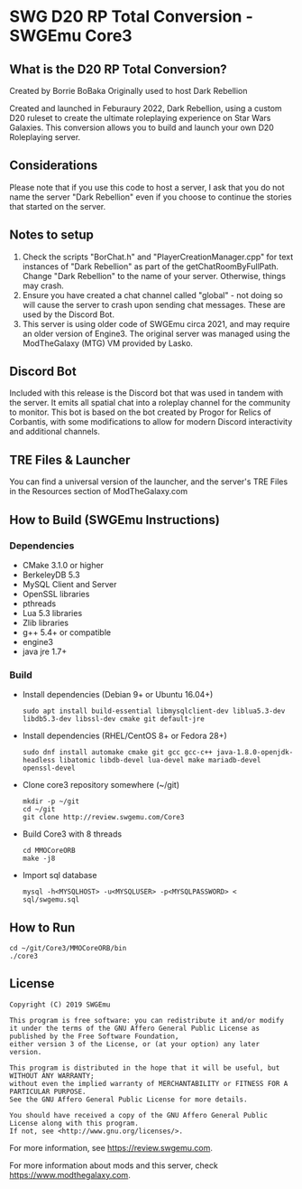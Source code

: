# SWG D20 RP Total Conversion - SWGEmu Core3

## What is the D20 RP Total Conversion?

Created by Borrie BoBaka
Originally used to host Dark Rebellion

Created and launched in Feburaury 2022, Dark Rebellion, using a custom D20 ruleset to create the ultimate roleplaying experience on Star Wars Galaxies. 
This conversion allows you to build and launch your own D20 Roleplaying server.

## Considerations
Please note that if you use this code to host a server, I ask that you do not name the server "Dark Rebellion" even if you choose to continue the stories that started on the server. 

## Notes to setup
1. Check the scripts "BorChat.h" and "PlayerCreationManager.cpp" for text instances of "Dark Rebellion" as part of the getChatRoomByFullPath. Change "Dark Rebellion" to the name of your server. Otherwise, things may crash.
2. Ensure you have created a chat channel called "global" - not doing so will cause the server to crash upon sending chat messages. These are used by the Discord Bot.
3. This server is using older code of SWGEmu circa 2021, and may require an older version of Engine3. The original server was managed using the ModTheGalaxy (MTG) VM provided by Lasko.

## Discord Bot
Included with this release is the Discord bot that was used in tandem with the server. It emits all spatial chat into a roleplay channel for the community to monitor.
This bot is based on the bot created by Progor for Relics of Corbantis, with some modifications to allow for modern Discord interactivity and additional channels. 

## TRE Files & Launcher
You can find a universal version of the launcher, and the server's TRE Files in the Resources section of ModTheGalaxy.com

## How to Build (SWGEmu Instructions)

### Dependencies

  * CMake 3.1.0 or higher
  * BerkeleyDB 5.3
  * MySQL Client and Server
  * OpenSSL libraries
  * pthreads
  * Lua 5.3 libraries
  * Zlib libraries
  * g++ 5.4+ or compatible
  * engine3
  * java jre 1.7+

### Build

  * Install dependencies (Debian 9+ or Ubuntu 16.04+)

        sudo apt install build-essential libmysqlclient-dev liblua5.3-dev libdb5.3-dev libssl-dev cmake git default-jre

  * Install dependencies (RHEL/CentOS 8+ or Fedora 28+)

        sudo dnf install automake cmake git gcc gcc-c++ java-1.8.0-openjdk-headless libatomic libdb-devel lua-devel make mariadb-devel openssl-devel

  * Clone core3 repository somewhere  (~/git)

        mkdir -p ~/git
        cd ~/git
        git clone http://review.swgemu.com/Core3
  * Build Core3 with 8 threads

        cd MMOCoreORB
        make -j8
  * Import sql database

        mysql -h<MYSQLHOST> -u<MYSQLUSER> -p<MYSQLPASSWORD> < sql/swgemu.sql

## How to Run

    cd ~/git/Core3/MMOCoreORB/bin
    ./core3

## License

    Copyright (C) 2019 SWGEmu

    This program is free software: you can redistribute it and/or modify
    it under the terms of the GNU Affero General Public License as published by the Free Software Foundation,
    either version 3 of the License, or (at your option) any later version.

    This program is distributed in the hope that it will be useful, but WITHOUT ANY WARRANTY;
    without even the implied warranty of MERCHANTABILITY or FITNESS FOR A PARTICULAR PURPOSE.
    See the GNU Affero General Public License for more details.

    You should have received a copy of the GNU Affero General Public License along with this program.
    If not, see <http://www.gnu.org/licenses/>.

For more information, see https://review.swgemu.com.

For more information about mods and this server, check https://www.modthegalaxy.com.